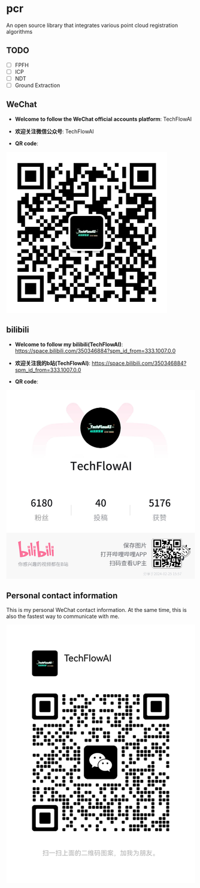 # pcr
An open source library that integrates various point cloud registration algorithms

## TODO
- [ ] FPFH
- [ ] ICP
- [ ] NDT
- [ ] Ground Extraction

## WeChat
- **Welcome to follow the WeChat official accounts platform**: TechFlowAI

- **欢迎关注微信公众号**: TechFlowAI

- **QR code**: 

![WeChat official accounts platform](https://github.com/TechFlowAI/pcr/blob/main/doc/image/WeChat%20official%20accounts%20platform.jpg)

## bilibili
- **Welcome to follow my bilibili(TechFlowAI)**: https://space.bilibili.com/350346884?spm_id_from=333.1007.0.0

- **欢迎关注我的b站(TechFlowAI)**: https://space.bilibili.com/350346884?spm_id_from=333.1007.0.0

- **QR code**: 

![bilibili](https://github.com/TechFlowAI/pcr/blob/main/doc/image/bilibili.jpg)

## Personal contact information
This is my personal WeChat contact information. At the same time, this is also the fastest way to communicate with me.

![personal WeChat](https://github.com/TechFlowAI/pcr/blob/main/doc/image/personal%20WeChat.jpg)
